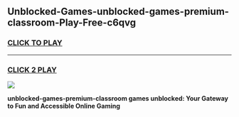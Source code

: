 
## Unblocked-Games-unblocked-games-premium-classroom-Play-Free-c6qvg
<h3>
<a href="https://premium76.site?title=unblocked-games-premium-classroom&ref=24M">CLICK TO PLAY</a></h3>
<hr>

<h3>
<a href="https://premium76.site?title=unblocked-games-premium-classroom&ref=24M">CLICK 2 PLAY</a>
  
</h3>

<a href="https://premium76.site?title=unblocked-games-premium-classroom&ref=24M"><img src="https://clearcache.store/games.png"></a>


**unblocked-games-premium-classroom games unblocked: Your Gateway to Fun and Accessible Online Gaming**
